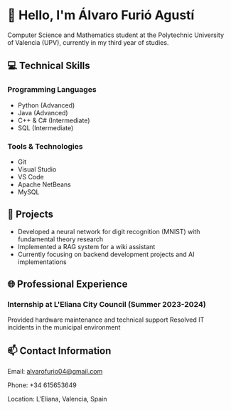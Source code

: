 # 👋 Hello, I'm Álvaro Furió Agustí
Computer Science and Mathematics student at the Polytechnic University of Valencia (UPV), currently in my third year of studies.
<!--
**alvarofurio/alvarofurio** is a ✨ _special_ ✨ repository because its `README.md` (this file) appears on your GitHub profile.

Here are some ideas to get you started:

- 🔭 I’m currently working on ...
- 🌱 I’m currently learning ...
- 👯 I’m looking to collaborate on ...
- 🤔 I’m looking for help with ...
- 💬 Ask me about ...
- 📫 How to reach me: ...
- 😄 Pronouns: ...
- ⚡ Fun fact: ...
-->

## 💻 Technical Skills
### Programming Languages

- Python (Advanced)
- Java (Advanced)
- C++ & C# (Intermediate)
- SQL (Intermediate)

### Tools & Technologies
- Git
- Visual Studio
- VS Code
- Apache NetBeans
- MySQL

## 🚀 Projects

- Developed a neural network for digit recognition (MNIST) with fundamental theory research
- Implemented a RAG system for a wiki assistant
- Currently focusing on backend development projects and AI implementations

## 🌐 Professional Experience
### Internship at L'Eliana City Council (Summer 2023-2024)
Provided hardware maintenance and technical support
Resolved IT incidents in the municipal environment

## 📫 Contact Information
Email: alvarofurio04@gmail.com 

Phone: +34 615653649

Location: L'Eliana, Valencia, Spain
